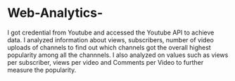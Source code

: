 # Web-Analytics- 
I got credential from Youtube and accessed the Youtube API to achieve data. 
I analyzed information about views, subscribers, number of video uploads of 
channels to find out which channels got the overall highest popularity among all the channnels. 
I also analyzed on values such as views per subscriber, views per video and Comments per Video to further measure the popularity. 

